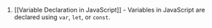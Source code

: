 
1. [[Variable Declaration in JavaScript]] - Variables in JavaScript are declared using `var`, `let`, or `const`.